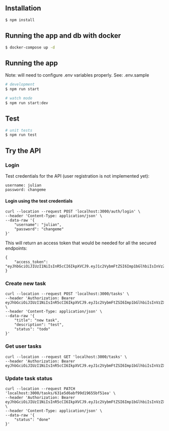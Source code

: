 ## Installation

```bash
$ npm install
```

## Running the app and db with docker

```bash
$ docker-compose up -d
```

## Running the app

Note: will need to configure .env variables properly. See: .env.sample

```bash
# development
$ npm run start

# watch mode
$ npm run start:dev
```

## Test

```bash
# unit tests
$ npm run test
```

## Try the API

### Login

Test credentials for the API (user registration is not implemented yet):

```
username: julian
password: changeme
```

#### Login using the test credentials

```
curl --location --request POST 'localhost:3000/auth/login' \
--header 'Content-Type: application/json' \
--data-raw '{
    "username": "julian",
    "password": "changeme"
}'
```

This will return an access token that would be needed for all the secured endpoints:

```
{
    "access_token": "eyJhbGciOiJIUzI1NiIsInR5cCI6IkpXVCJ9.eyJ1c2VybmFtZSI6Imp1bGlhbiIsInVzZXJJZCI6IjYyZTk4MDRiZmU5MGJkMGU3MTU1ZGE0NSIsImlhdCI6MTY2MjkwNDc0N30.eEr4DnPprX9a2o1KS6blMCWa_ZN4rNnjuFK99cJ1Cpw"
}
```

### Create new task

```
curl --location --request POST 'localhost:3000/tasks' \
--header 'Authorization: Bearer eyJhbGciOiJIUzI1NiIsInR5cCI6IkpXVCJ9.eyJ1c2VybmFtZSI6Imp1bGlhbiIsInVzZXJJZCI6IjYyZTk4MDRiZmU5MGJkMGU3MTU1ZGE0NSIsImlhdCI6MTY2MjkwNDc0N30.eEr4DnPprX9a2o1KS6blMCWa_ZN4rNnjuFK99cJ1Cpw' \
--header 'Content-Type: application/json' \
--data-raw '{
    "title": "new task",
    "description": "test",
    "status": "todo"
}'
```

### Get user tasks

```
curl --location --request GET 'localhost:3000/tasks' \
--header 'Authorization: Bearer eyJhbGciOiJIUzI1NiIsInR5cCI6IkpXVCJ9.eyJ1c2VybmFtZSI6Imp1bGlhbiIsInVzZXJJZCI6IjYyZTk4MDRiZmU5MGJkMGU3MTU1ZGE0NSIsImlhdCI6MTY2MjkwNDc0N30.eEr4DnPprX9a2o1KS6blMCWa_ZN4rNnjuFK99cJ1Cpw'
```

### Update task status

```
curl --location --request PATCH 'localhost:3000/tasks/631e5d6abf99d19655bf51ea' \
--header 'Authorization: Bearer eyJhbGciOiJIUzI1NiIsInR5cCI6IkpXVCJ9.eyJ1c2VybmFtZSI6Imp1bGlhbiIsInVzZXJJZCI6IjYyZTk4MDRiZmU5MGJkMGU3MTU1ZGE0NSIsImlhdCI6MTY2MjkwNDc0N30.eEr4DnPprX9a2o1KS6blMCWa_ZN4rNnjuFK99cJ1Cpw' \
--header 'Content-Type: application/json' \
--data-raw '{
    "status": "done"
}'
```
